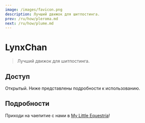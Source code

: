```yaml
---
image: /images/favicon.png
description: Лучший движок для шитпостинга.
prev: /ru/how/pleroma.md
next: /ru/how/plume.md
---
```


# LynxChan

> Лучший движок для шитпостинга.

## Доступ

Открытый. Ниже представлены подробности к использованию.

## Подробности

Приходи на чаепитие с нами в [My Little Equestria](https://mle.party)!
